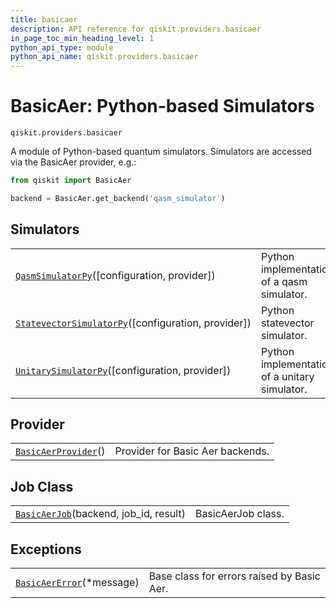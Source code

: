 ```yaml
---
title: basicaer
description: API reference for qiskit.providers.basicaer
in_page_toc_min_heading_level: 1
python_api_type: module
python_api_name: qiskit.providers.basicaer
---
```


<span id="module-qiskit.providers.basicaer" />

<span id="qiskit-providers-basicaer" />

# BasicAer: Python-based Simulators

<span id="module-qiskit.providers.basicaer" />

`qiskit.providers.basicaer`

A module of Python-based quantum simulators. Simulators are accessed via the BasicAer provider, e.g.:

```python
from qiskit import BasicAer

backend = BasicAer.get_backend('qasm_simulator')
```

## Simulators

|                                                                                                                                                                                                              |                                               |
| ------------------------------------------------------------------------------------------------------------------------------------------------------------------------------------------------------------ | --------------------------------------------- |
| [`QasmSimulatorPy`](qiskit.providers.basicaer.QasmSimulatorPy#qiskit.providers.basicaer.QasmSimulatorPy "qiskit.providers.basicaer.QasmSimulatorPy")(\[configuration, provider])                             | Python implementation of a qasm simulator.    |
| [`StatevectorSimulatorPy`](qiskit.providers.basicaer.StatevectorSimulatorPy#qiskit.providers.basicaer.StatevectorSimulatorPy "qiskit.providers.basicaer.StatevectorSimulatorPy")(\[configuration, provider]) | Python statevector simulator.                 |
| [`UnitarySimulatorPy`](qiskit.providers.basicaer.UnitarySimulatorPy#qiskit.providers.basicaer.UnitarySimulatorPy "qiskit.providers.basicaer.UnitarySimulatorPy")(\[configuration, provider])                 | Python implementation of a unitary simulator. |

## Provider

|                                                                                                                                                            |                                  |
| ---------------------------------------------------------------------------------------------------------------------------------------------------------- | -------------------------------- |
| [`BasicAerProvider`](qiskit.providers.basicaer.BasicAerProvider#qiskit.providers.basicaer.BasicAerProvider "qiskit.providers.basicaer.BasicAerProvider")() | Provider for Basic Aer backends. |

## Job Class

|                                                                                                                                                                |                    |
| -------------------------------------------------------------------------------------------------------------------------------------------------------------- | ------------------ |
| [`BasicAerJob`](qiskit.providers.basicaer.BasicAerJob#qiskit.providers.basicaer.BasicAerJob "qiskit.providers.basicaer.BasicAerJob")(backend, job\_id, result) | BasicAerJob class. |

## Exceptions

|                                                                                                                                                         |                                            |
| ------------------------------------------------------------------------------------------------------------------------------------------------------- | ------------------------------------------ |
| [`BasicAerError`](qiskit.providers.basicaer.BasicAerError#qiskit.providers.basicaer.BasicAerError "qiskit.providers.basicaer.BasicAerError")(\*message) | Base class for errors raised by Basic Aer. |

